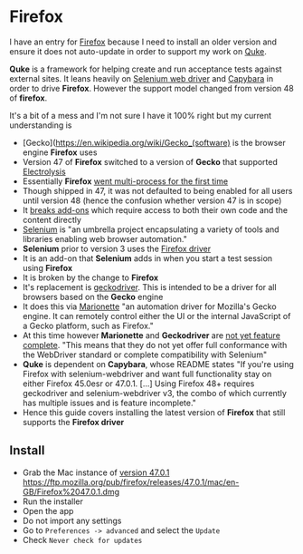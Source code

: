 # Firefox

I have an entry for [Firefox](https://www.mozilla.org/en-GB/firefox/new/) because I need to install an older version and ensure it does not auto-update in order to support my work on [Quke](https://github.com/DEFRA/quke).

**Quke** is a framework for helping create and run acceptance tests against external sites. It leans heavily on [Selenium web driver](http://www.seleniumhq.org/projects/webdriver/) and [Capybara](https://github.com/teamcapybara/capybara) in order to drive **Firefox**. However the support model changed from version 48 of **firefox**.

It's a bit of a mess and I'm not sure I have it 100% right but my current understanding is

- [Gecko](https://en.wikipedia.org/wiki/Gecko_(software) is the browser engine **Firefox** uses
- Version 47 of **Firefox** switched to a version of **Gecko** that supported [Electrolysis](https://wiki.mozilla.org/Electrolysis)
- Essentially **Firefox** [went multi-process for the first time](https://arstechnica.co.uk/information-technology/2016/06/firefox-48-electrolysis-download-details/) 
- Though shipped in 47, it was not defaulted to being enabled for all users until version 48 (hence the confusion whether version 47 is in scope)
- It [breaks add-ons](https://developer.mozilla.org/en-US/Add-ons/Working_with_multiprocess_Firefox) which require access to both their own code and the content directly
- [Selenium](https://github.com/SeleniumHQ/selenium) is "an umbrella project encapsulating a variety of tools and libraries enabling web browser automation."
- **Selenium** prior to version 3 uses the [Firefox driver](https://github.com/SeleniumHQ/selenium/wiki/FirefoxDriver)  
- It is an add-on that **Selenium** adds in when you start a test session using **Firefox**
- It is broken by the change to **Firefox**
- It's replacement is [geckodriver](https://github.com/mozilla/geckodriver). This is intended to be a driver for all browsers based on the **Gecko** engine
- It does this via [Marionette](https://developer.mozilla.org/en-US/docs/Mozilla/QA/Marionette) "an automation driver for Mozilla's Gecko engine. It can remotely control either the UI or the internal JavaScript of a Gecko platform, such as Firefox."
- At this time however **Marionette** and **Geckodriver** are [not yet feature complete](https://github.com/mozilla/geckodriver#supported-firefoxen). "This means that they do not yet offer full conformance with the WebDriver standard or complete compatibility with Selenium"
-  **Quke** is dependent on **Capybara**, whose README states "If you're using Firefox with selenium-webdriver and want full functionality stay on either Firefox 45.0esr or 47.0.1. [...] Using Firefox 48+ requires geckodriver and selenium-webdriver v3, the combo of which currently has multiple issues and is feature incomplete."
- Hence this guide covers installing the latest version of **Firefox** that still supports the **Firefox driver**

## Install

- Grab the Mac instance of [version 47.0.1](https://ftp.mozilla.org/pub/firefox/releases/47.0.1/) <https://ftp.mozilla.org/pub/firefox/releases/47.0.1/mac/en-GB/Firefox%2047.0.1.dmg>
- Run the installer
- Open the app
- Do not import any settings
- Go to `Preferences -> advanced` and select the `Update`
- Check `Never check for updates`

